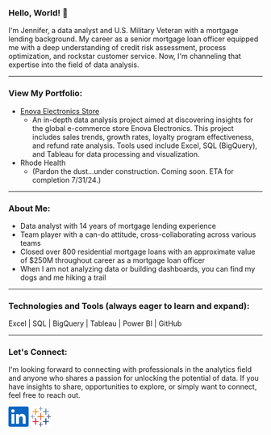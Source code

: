 ### Hello, World! 👋
I'm Jennifer, a data analyst and U.S. Military Veteran with a mortgage lending background.  My career as a senior mortgage loan officer equipped me with a deep understanding of credit risk assessment, process optimization, and rockstar customer service. Now, I'm channeling that expertise into the field of data analysis.
____________________________________________________________________________________
### View My Portfolio:

- [Enova Electronics Store](https://github.com/jenncash29/Elist-Electronics-Store-Project/tree/main)
  - An in-depth data analysis project aimed at discovering insights for the global e-commerce store Enova Electronics. This project includes sales trends, growth rates, loyalty program effectiveness, and refund rate analysis. Tools used include Excel, SQL (BigQuery), and Tableau for data processing and visualization.
- Rhode Health
  - (Pardon the dust...under construction. Coming soon. ETA for completion 7/31/24.)
____________________________________________________________________________________
### About Me:
- Data analyst with 14 years of mortgage lending experience 
- Team player with a can-do attitude, cross-collaborating across various teams
- Closed over 800 residential mortgage loans with an approximate value of $250M throughout career as a mortgage loan officer 
- When I am not analyzing data or building dashboards, you can find my dogs and me hiking a trail
____________________________________________________________________________________
### Technologies and Tools (always eager to learn and expand):
Excel | SQL | BigQuery | Tableau | Power BI | GitHub
____________________________________________________________________________________
### Let's Connect:
I'm looking forward to connecting with professionals in the analytics field
and anyone who shares a passion for unlocking the potential of data. If you have insights to share,
opportunities to explore, or simply want to connect, feel free to reach out. 

[<img src='https://github.com/jenncash29/jenncash29/blob/main/LinkedIn%20Icon.png' alt='LinkedIn' height='40'>](https://www.linkedin.com/in/jenncash29/)
[<img src='https://github.com/jenncash29/jenncash29/blob/main/Tableau%20Icon.svg' alt='Tableau' height='40'>](https://public.tableau.com/app/profile/jenncash29/vizzes) 
